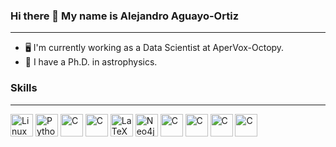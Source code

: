 ### Hi there 👋 My name is Alejandro Aguayo-Ortiz
---

- 🖥️ I'm currently working as a Data Scientist at AperVox-Octopy.
- 🔭 I have a Ph.D. in astrophysics.

### Skills
---
<a href="https://www.linux.org" target="_blank" rel="noreferrer"><img src="https://www.linux.org/images/logo.png" height="36" alt="Linux"/></a>
<a href="https://www.python.org/" target="_blank" rel="noreferrer"><img src="https://raw.githubusercontent.com/danielcranney/readme-generator/main/public/icons/skills/python-colored.svg" width="36" height="36" alt="Python" /></a>
<a href="https://www.pytorch.org/" target="_blank" rel="noreferrer"><img src="https://blog.roboflow.com/content/images/2020/04/pytorch-logo.jpeg" height="36" alt="C"/></a>
<a href="https://www.mlflow.org/" target="_blank" rel="noreferrer"><img src="https://mlflow.org/img/mlflow-black.svg" height="36" alt="C"/></a>
<a href="https://www.latex-project.org/" target="_blank" rel="noreferrer"><img src="https://i.stack.imgur.com/AarYf.png" height="36" alt="LaTeX"/></a>
<a href="https://neo4j.com/" target="_blank" rel="noreferrer"><img src="https://dist.neo4j.com/wp-content/uploads/20210423072428/neo4j-logo-2020-1.svg" height="36" alt="Neo4j"/></a>
<a href="https://en.wikipedia.org/wiki/C_(programming_language)" target="_blank" rel="noreferrer"><img src="https://upload.wikimedia.org/wikipedia/commons/thumb/3/35/The_C_Programming_Language_logo.svg/1280px-The_C_Programming_Language_logo.svg.png" height="36" alt="C"/></a>
<a href="https://www.mongodb.com/" target="_blank" rel="noreferrer"><img src="https://webimages.mongodb.com/_com_assets/cms/kuyjf3vea2hg34taa-horizontal_default_slate_blue.svg?auto=format%252Ccompress" height="36" alt="C"/></a>
<a href="https://www.git-scm.com/" target="_blank" rel="noreferrer"><img src="https://git-scm.com/images/logo@2x.png" height="36" alt="C"/></a>
<a href="https://www.docker.com/" target="_blank" rel="noreferrer"><img src="https://www.docker.com/wp-content/uploads/2022/01/Docker-Logo-White-RGB_Horizontal-730x189-1-1280x331.png.webp" height="36" alt="C"/></a>


<!--
**aaguayoo/aaguayoo** is a ✨ _special_ ✨ repository because its `README.md` (this file) appears on your GitHub profile.

Here are some ideas to get you started:

- 🔭 I’m currently working on ...
- 🌱 I’m currently learning ...
- 👯 I’m looking to collaborate on ...
- 🤔 I’m looking for help with ...
- 💬 Ask me about ...
- 📫 How to reach me: ...
- 😄 Pronouns: ...
- ⚡ Fun fact: ...
-->
